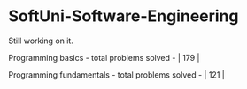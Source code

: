 # SoftUni-Software-Engineering
Still working on it.

Programming basics - total problems solved - | 179 |

Programming fundamentals - total problems solved - | 121 |

